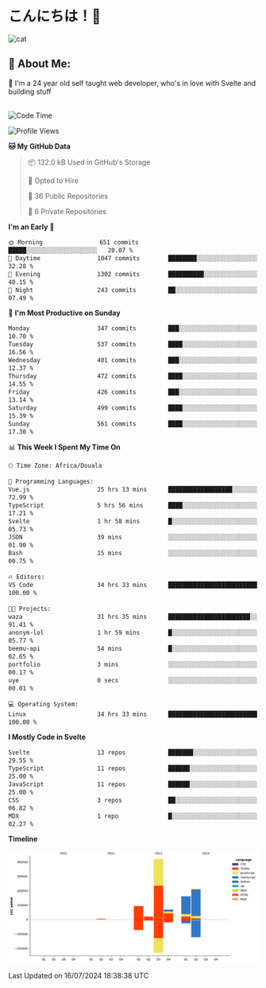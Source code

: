 

# こんにちは！🙂  
![cat](https://github.com/michaelnji/michaelnji/assets/73862378/606e99e9-2c18-4853-8722-991e4af8eae6)

## 💫 About Me:
🙂 I'm a 24 year old self taught web developer, who's in love with Svelte and building stuff <br><br>

<!--START_SECTION:waka-->
![Code Time](http://img.shields.io/badge/Code%20Time-764%20hrs%2049%20mins-blue)

![Profile Views](http://img.shields.io/badge/Profile%20Views-0-blue)

**🐱 My GitHub Data** 

> 📦 132.0 kB Used in GitHub's Storage 
 > 
> 💼 Opted to Hire
 > 
> 📜 36 Public Repositories 
 > 
> 🔑 6 Private Repositories 
 > 
**I'm an Early 🐤** 

```text
🌞 Morning                651 commits         █████░░░░░░░░░░░░░░░░░░░░   20.07 % 
🌆 Daytime                1047 commits        ████████░░░░░░░░░░░░░░░░░   32.28 % 
🌃 Evening                1302 commits        ██████████░░░░░░░░░░░░░░░   40.15 % 
🌙 Night                  243 commits         ██░░░░░░░░░░░░░░░░░░░░░░░   07.49 % 
```
📅 **I'm Most Productive on Sunday** 

```text
Monday                   347 commits         ███░░░░░░░░░░░░░░░░░░░░░░   10.70 % 
Tuesday                  537 commits         ████░░░░░░░░░░░░░░░░░░░░░   16.56 % 
Wednesday                401 commits         ███░░░░░░░░░░░░░░░░░░░░░░   12.37 % 
Thursday                 472 commits         ████░░░░░░░░░░░░░░░░░░░░░   14.55 % 
Friday                   426 commits         ███░░░░░░░░░░░░░░░░░░░░░░   13.14 % 
Saturday                 499 commits         ████░░░░░░░░░░░░░░░░░░░░░   15.39 % 
Sunday                   561 commits         ████░░░░░░░░░░░░░░░░░░░░░   17.30 % 
```


📊 **This Week I Spent My Time On** 

```text
🕑︎ Time Zone: Africa/Douala

💬 Programming Languages: 
Vue.js                   25 hrs 13 mins      ██████████████████░░░░░░░   72.99 % 
TypeScript               5 hrs 56 mins       ████░░░░░░░░░░░░░░░░░░░░░   17.21 % 
Svelte                   1 hr 58 mins        █░░░░░░░░░░░░░░░░░░░░░░░░   05.73 % 
JSON                     39 mins             ░░░░░░░░░░░░░░░░░░░░░░░░░   01.90 % 
Bash                     15 mins             ░░░░░░░░░░░░░░░░░░░░░░░░░   00.75 % 

🔥 Editors: 
VS Code                  34 hrs 33 mins      █████████████████████████   100.00 % 

🐱‍💻 Projects: 
waza                     31 hrs 35 mins      ███████████████████████░░   91.41 % 
anonym-lol               1 hr 59 mins        █░░░░░░░░░░░░░░░░░░░░░░░░   05.77 % 
beemu-api                54 mins             █░░░░░░░░░░░░░░░░░░░░░░░░   02.65 % 
portfolio                3 mins              ░░░░░░░░░░░░░░░░░░░░░░░░░   00.17 % 
uye                      0 secs              ░░░░░░░░░░░░░░░░░░░░░░░░░   00.01 % 

💻 Operating System: 
Linux                    34 hrs 33 mins      █████████████████████████   100.00 % 
```

**I Mostly Code in Svelte** 

```text
Svelte                   13 repos            ███████░░░░░░░░░░░░░░░░░░   29.55 % 
TypeScript               11 repos            ██████░░░░░░░░░░░░░░░░░░░   25.00 % 
JavaScript               11 repos            ██████░░░░░░░░░░░░░░░░░░░   25.00 % 
CSS                      3 repos             ██░░░░░░░░░░░░░░░░░░░░░░░   06.82 % 
MDX                      1 repo              █░░░░░░░░░░░░░░░░░░░░░░░░   02.27 % 
```



**Timeline**

![Lines of Code chart](https://raw.githubusercontent.com/michaelnji/michaelnji/main/assets/bar_graph.png)


 Last Updated on 16/07/2024 18:38:38 UTC
<!--END_SECTION:waka-->
